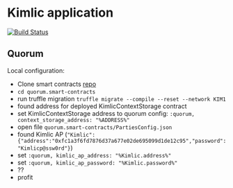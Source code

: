 # Kimlic application
[![Build Status](https://travis-ci.com/Kimlic/kimlic-elixir.svg?token=gBEogjXajqrbo6djzwm2&branch=develop)](https://travis-ci.com/Kimlic/kimlic-elixir)

## Quorum

Local configuration:
- Clone smart contracts [repo](https://github.com/Kimlic/quorum.smart-contracts/)
- `cd quorum.smart-contracts`
- run truffle migration `truffle migrate --compile --reset --network KIM1` 
- found address for deployed KimlicContextStorage contract
- set KimlicContextStorage address to quorum config: `:quorum, context_storage_address: "%ADDRESS%"`
- open file `quorum.smart-contracts/PartiesConfig.json`
- found Kimlic AP (`"Kimlic":{"address":"0xfc1a3f6fd7876d37a677e02de695099d1de12c95","password":"Kimlicp@ssw0rd"}`) 
- set `:quorum, kimlic_ap_address: "%Kimlic.address%"`
- set `:quorum, kimlic_ap_password: "%Kimlic.password%"`
- ??
- profit
